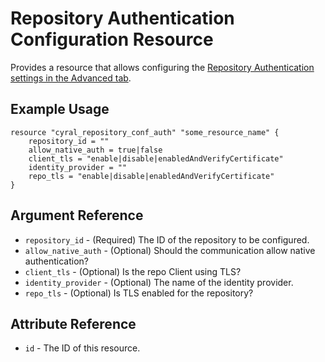 # Repository Authentication Configuration Resource

Provides a resource that allows configuring the [Repository Authentication settings in the Advanced tab](https://cyral.com/docs/manage-repositories/repo-advanced-settings/#authentication).

## Example Usage

```hcl
resource "cyral_repository_conf_auth" "some_resource_name" {
    repository_id = ""
    allow_native_auth = true|false
    client_tls = "enable|disable|enabledAndVerifyCertificate"
    identity_provider = ""
    repo_tls = "enable|disable|enabledAndVerifyCertificate"
}
```

## Argument Reference

* `repository_id` - (Required) The ID of the repository to be configured.
* `allow_native_auth` - (Optional) Should the communication allow native authentication?
* `client_tls` - (Optional) Is the repo Client using TLS?
* `identity_provider` - (Optional) The name of the identity provider.
* `repo_tls` - (Optional) Is TLS enabled for the repository?


## Attribute Reference

* `id` - The ID of this resource.

